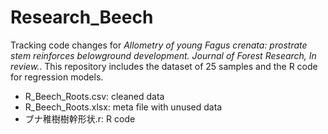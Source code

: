 # Research_Beech

Tracking code changes for *Allometry of young Fagus crenata: prostrate stem reinforces belowground development. Journal of Forest Research, In review.*.
This repository includes the dataset of 25 samples and the R code for regression models.
- R_Beech_Roots.csv: cleaned data
- R_Beech_Roots.xlsx: meta file with unused data 
- ブナ稚樹樹幹形状.r: R code
